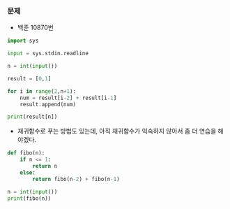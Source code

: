 ### 문제
* 백준 10870번

```python
import sys

input = sys.stdin.readline

n = int(input())

result = [0,1]

for i in range(2,n+1):
    num = result[i-2] + result[i-1]
    result.append(num)

print(result[n])

```

* 재귀함수로 푸는 방법도 있는데, 아직 재귀함수가 익숙하지 않아서 좀 더 연습을 해야겠다.

```python
def fibo(n):
    if n <= 1:
        return n
    else:
        return fibo(n-2) + fibo(n-1)

n = int(input())
print(fibo(n))
```
